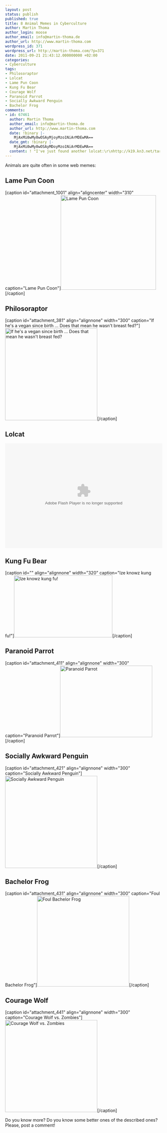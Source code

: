 ```yaml
---
layout: post
status: publish
published: true
title: 8 Animal Memes in Cyberculture
author: Martin Thoma
author_login: moose
author_email: info@martin-thoma.de
author_url: http://www.martin-thoma.com
wordpress_id: 371
wordpress_url: http://martin-thoma.com/?p=371
date: 2011-09-21 21:43:12.000000000 +02:00
categories:
- Cyberculture
tags:
- Philosoraptor
- Lolcat
- Lame Pun Coon
- Kung Fu Bear
- Courage Wolf
- Paranoid Parrot
- Socially Awkward Penguin
- Bachelor Frog
comments:
- id: 67461
  author: Martin Thoma
  author_email: info@martin-thoma.de
  author_url: http://www.martin-thoma.com
  date: !binary |-
    MjAxMi0wMy0wOSAyMjoyMzo1NiArMDEwMA==
  date_gmt: !binary |-
    MjAxMi0wMy0wOSAyMDoyMzo1NiArMDEwMA==
  content: ! "I've just found another lolcat:\r\nhttp://k19.kn3.net/taringa/6/9/9/8/8/1/3/3dher/315.gif?6417"
---
```

Animals are quite often in some web memes:
<h2>Lame Pun Coon</h2>
[caption id="attachment_1001" align="aligncenter" width="310" caption="Lame Pun Coon"]<a href="http://martin-thoma.com/wp-content/uploads/2011/09/Lame-pun-coon.jpg"><img src="http://martin-thoma.com/wp-content/uploads/2011/09/Lame-pun-coon.jpg" alt="Lame Pun Coon" title="Lame Pun Coon" width="310" height="308" class="size-full wp-image-1001" /></a>[/caption]

<h2>Philosoraptor</h2>
[caption id="attachment_381" align="alignnone" width="300" caption="If he&#39;s a vegan since birth ... Does that mean he wasn&#39;t breast fed?"]<a href="http://martin-thoma.com/wp-content/uploads/2011/09/Philosoraptor.jpg"><img class="size-medium wp-image-381" title="Philosoraptor" src="http://martin-thoma.com/wp-content/uploads/2011/09/Philosoraptor-300x300.jpg" alt="If he's a vegan since birth ... Does that mean he wasn't breast fed?" width="300" height="300" /></a>[/caption]
<h2>Lolcat</h2>
<object width="512" height="341" classid="clsid:d27cdb6e-ae6d-11cf-96b8-444553540000" codebase="http://download.macromedia.com/pub/shockwave/cabs/flash/swflash.cab#version=6,0,40,0"><param name="flashvars" value="host=picasaweb.google.com&amp;hl=de&amp;feat=flashalbum&amp;RGB=0x000000&amp;feed=http%3A%2F%2Fpicasaweb.google.com%2Fdata%2Ffeed%2Fapi%2Fuser%2Fthemoosemind%2Falbumid%2F5444766564208572833%3Falt%3Drss%26kind%3Dphoto%26hl%3Dde" /><param name="pluginspage" value="http://www.macromedia.com/go/getflashplayer" /><param name="src" value="http://picasaweb.google.com/s/c/bin/slideshow.swf" /><embed width="512" height="341" type="application/x-shockwave-flash" src="http://picasaweb.google.com/s/c/bin/slideshow.swf" flashvars="host=picasaweb.google.com&amp;hl=de&amp;feat=flashalbum&amp;RGB=0x000000&amp;feed=http%3A%2F%2Fpicasaweb.google.com%2Fdata%2Ffeed%2Fapi%2Fuser%2Fthemoosemind%2Falbumid%2F5444766564208572833%3Falt%3Drss%26kind%3Dphoto%26hl%3Dde" pluginspage="http://www.macromedia.com/go/getflashplayer" /></object>
<h2>Kung Fu Bear</h2>
[caption id="" align="alignnone" width="320" caption="Ize knowz kung fu!"]<img style="border-style: initial; border-color: initial; border-width: 0px;" title="Ize knowz kung fu!" src="http://1.bp.blogspot.com/_ndHE4hkuvB4/TUb-P5X9lNI/AAAAAAAAEpg/JDoGDXSV7QM/s320/kungfu-bear.jpg" alt="Ize knowz kung fu!" width="320" height="202" border="0" />[/caption]
<h2>Paranoid Parrot</h2>
[caption id="attachment_411" align="alignnone" width="300" caption="Paranoid Parrot"]<a href="http://martin-thoma.com/wp-content/uploads/2011/09/Paranoid-Parrot.jpg"><img class="size-medium wp-image-411" title="Paranoid Parrot" src="http://martin-thoma.com/wp-content/uploads/2011/09/Paranoid-Parrot-300x233.jpg" alt="Paranoid Parrot" width="300" height="233" /></a>[/caption]
<h2>Socially Awkward Penguin</h2>
[caption id="attachment_421" align="alignnone" width="300" caption="Socially Awkward Penguin"]<a href="http://martin-thoma.com/wp-content/uploads/2011/09/Socially-Awkward-Penguin.jpg"><img class="size-medium wp-image-421" title="Socially Awkward Penguin" src="http://martin-thoma.com/wp-content/uploads/2011/09/Socially-Awkward-Penguin-300x300.jpg" alt="Socially Awkward Penguin" width="300" height="300" /></a>[/caption]
<h2>Bachelor Frog</h2>
[caption id="attachment_431" align="alignnone" width="300" caption="Foul Bachelor Frog"]<a href="http://martin-thoma.com/wp-content/uploads/2011/09/bachelor-frog.png"><img class="size-medium wp-image-431" title="Foul Bachelor Frog" src="http://martin-thoma.com/wp-content/uploads/2011/09/bachelor-frog-300x295.png" alt="Foul Bachelor Frog" width="300" height="295" /></a>[/caption]
<h2>Courage Wolf</h2>
[caption id="attachment_441" align="alignnone" width="300" caption="Courage Wolf vs. Zombies"]<a href="http://martin-thoma.com/wp-content/uploads/2011/09/courage-wolf-vs-zombies.jpg"><img class="size-medium wp-image-441" title="Courage Wolf vs. Zombies" src="http://martin-thoma.com/wp-content/uploads/2011/09/courage-wolf-vs-zombies-300x300.jpg" alt="Courage Wolf vs. Zombies" width="300" height="300" /></a>[/caption]

Do you know more? Do you know some better ones of the described ones? Please, post a comment!
